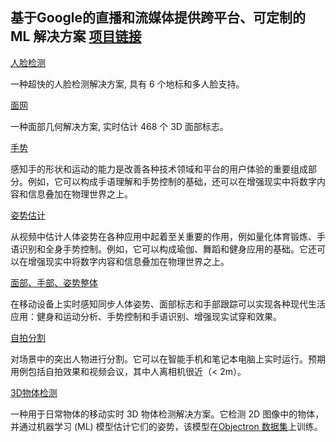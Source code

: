 ## 基于Google的直播和流媒体提供跨平台、可定制的 ML 解决方案 [项目链接](https://github.com/google/mediapipe)

[人脸检测](faceDetection.py)

一种超快的人脸检测解决方案, 具有 6 个地标和多人脸支持。

[面网](faceMesh.py)

一种面部几何解决方案, 实时估计 468 个 3D 面部标志。

[手势](hands.py)

感知手的形状和运动的能力是改善各种技术领域和平台的用户体验的重要组成部分。例如，它可以构成手语理解和手势控制的基础，还可以在增强现实中将数字内容和信息叠加在物理世界之上。

[姿势估计](pose.py)

从视频中估计人体姿势在各种应用中起着至关重要的作用，例如量化体育锻炼、手语识别和全身手势控制。例如，它可以构成瑜伽、舞蹈和健身应用的基础。它还可以在增强现实中将数字内容和信息叠加在物理世界之上。

[面部、手部、姿势整体](holistic.py)

在移动设备上实时感知同步人体姿势、面部标志和手部跟踪可以实现各种现代生活应用：健身和运动分析、手势控制和手语识别、增强现实试穿和效果。

[自拍分割](selfieSegmentation.py)

对场景中的突出人物进行分割。它可以在智能手机和笔记本电脑上实时运行。预期用例包括自拍效果和视频会议，其中人离相机很近（< 2m）。

[3D物体检测](objectron3dObjectDetection.py)

一种用于日常物体的移动实时 3D 物体检测解决方案。它检测 2D 图像中的物体，并通过机器学习 (ML) 模型估计它们的姿势，该模型在[Objectron 数据集](https://github.com/google-research-datasets/Objectron)上训练。


